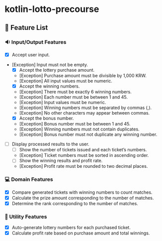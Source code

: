 # kotlin-lotto-precourse

## 📂 Feature List

### 🔉 Input/Output Features

- [x] Accept user input.
- [Exception] Input must not be empty.
    - [x] Accept the lottery purchase amount.
    - [Exception] Purchase amount must be divisible by 1,000 KRW.
    - [Exception] All input values must be numeric.
    - [x] Accept the winning numbers.
    - [Exception] There must be exactly 6 winning numbers.
    - [Exception] Each number must be between 1 and 45.
    - [Exception] Input values must be numeric.
    - [Exception] Winning numbers must be separated by commas (,).
    - [Exception] No other characters may appear between commas.
    - [x] Accept the bonus number.
    - [Exception] Bonus number must be between 1 and 45.
    - [Exception] Winning numbers must not contain duplicates.
    - [Exception] Bonus number must not duplicate any winning number.
- [ ] Display processed results to the user.
    - [ ] Show the number of tickets issued and each ticket’s numbers.
    - [Exception] Ticket numbers must be sorted in ascending order.
    - [ ] Show the winning results and profit rate.
    - [Exception] Profit rate must be rounded to two decimal places.

### 💻 Domain Features

- [x] Compare generated tickets with winning numbers to count matches.
- [x] Calculate the prize amount corresponding to the number of matches.
- [x] Determine the rank corresponding to the number of matches.

### 🔨 Utility Features

- [x] Auto-generate lottery numbers for each purchased ticket.
- [x] Calculate profit rate based on purchase amount and total winnings.